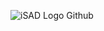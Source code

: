 ![iSAD Logo Github](https://github.com/sirx2713/Capitalise_D2/assets/122817303/3a354649-9bbb-41ce-aef1-53944306e5b0)

